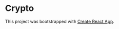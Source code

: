 # Crypto


This project was bootstrapped with [Create React App](https://github.com/facebook/create-react-app).